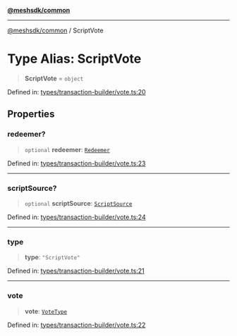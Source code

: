 [**@meshsdk/common**](../README.md)

***

[@meshsdk/common](../globals.md) / ScriptVote

# Type Alias: ScriptVote

> **ScriptVote** = `object`

Defined in: [types/transaction-builder/vote.ts:20](https://github.com/MeshJS/mesh/blob/1abde1553cbd7cf2cf4e40197fc0de9e4a7d0f49/packages/mesh-common/src/types/transaction-builder/vote.ts#L20)

## Properties

### redeemer?

> `optional` **redeemer**: [`Redeemer`](Redeemer.md)

Defined in: [types/transaction-builder/vote.ts:23](https://github.com/MeshJS/mesh/blob/1abde1553cbd7cf2cf4e40197fc0de9e4a7d0f49/packages/mesh-common/src/types/transaction-builder/vote.ts#L23)

***

### scriptSource?

> `optional` **scriptSource**: [`ScriptSource`](ScriptSource.md)

Defined in: [types/transaction-builder/vote.ts:24](https://github.com/MeshJS/mesh/blob/1abde1553cbd7cf2cf4e40197fc0de9e4a7d0f49/packages/mesh-common/src/types/transaction-builder/vote.ts#L24)

***

### type

> **type**: `"ScriptVote"`

Defined in: [types/transaction-builder/vote.ts:21](https://github.com/MeshJS/mesh/blob/1abde1553cbd7cf2cf4e40197fc0de9e4a7d0f49/packages/mesh-common/src/types/transaction-builder/vote.ts#L21)

***

### vote

> **vote**: [`VoteType`](VoteType.md)

Defined in: [types/transaction-builder/vote.ts:22](https://github.com/MeshJS/mesh/blob/1abde1553cbd7cf2cf4e40197fc0de9e4a7d0f49/packages/mesh-common/src/types/transaction-builder/vote.ts#L22)
